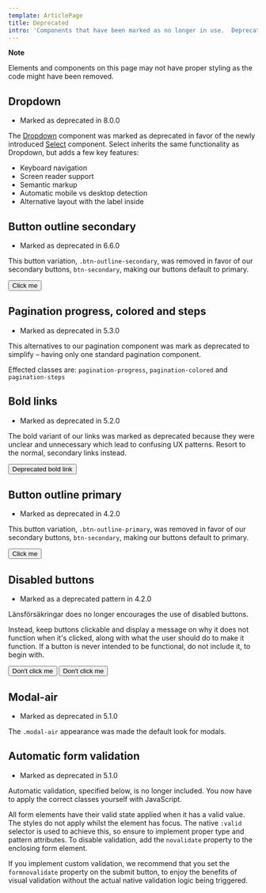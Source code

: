 ```yaml
---
template: ArticlePage
title: Deprecated
intro: 'Components that have been marked as no longer in use.  Deprecation can happen because of changes to our UX principles, the scope of LFDS, or when a component has been replaced by a superior alternative.'
---
```


<div class="Callout"><strong class="Callout__title">Note</strong><p class="Callout__text">Elements and components on this page may not have proper styling as the code might have been removed.</p></div>

## Dropdown

- Marked as deprecated in 8.0.0

The [Dropdown](/components/web/forms/dropdown) component was marked as deprecated in favor of the newly introduced [Select](/components/web/forms/select) component. Select inherits the same functionality as Dropdown, but adds a few key features:

- Keyboard navigation
- Screen reader support
- Semantic markup
- Automatic mobile vs desktop detection
- Alternative layout with the label inside

## Button outline secondary

- Marked as deprecated in 6.6.0

This button variation, `.btn-outline-secondary`, was removed in favor of our secondary buttons, `btn-secondary`, making our buttons default to primary.

<Lfuiwrapper>
<button class="btn btn-outline-secondary">Click me</button>
</Lfuiwrapper>

## Pagination progress, colored and steps

- Marked as deprecated in 5.3.0

This alternatives to our pagination component was mark as deprecated to simplify – having only one standard pagination component.

Effected classes are: `pagination-progress`, `pagination-colored` and
`pagination-steps`

## Bold links

- Marked as deprecated in 5.2.0

The bold variant of our links was marked as deprecated because they were unclear and unnecessary which lead to confusing UX patterns. Resort to the normal, secondary links instead.

<Lfuiwrapper>
<button type="button" class="btn btn-link-bold" tabindex="-1">Deprecated bold link</button>
</Lfuiwrapper>

## Button outline primary

- Marked as deprecated in 4.2.0

This button variation, `.btn-outline-primary`, was removed in favor of our secondary buttons, `btn-secondary`, making our buttons default to primary.

<Lfuiwrapper>
<button class="btn btn-outline-primary">Click me</button>
</Lfuiwrapper>

## Disabled buttons

- Marked as a deprecated pattern in 4.2.0

Länsförsäkringar does no longer encourages the use of disabled buttons.

Instead, keep buttons clickable and display a message on why it does not function when it's clicked, along with what the user should do to make it function. If a button is never intended to be functional, do not include it, to begin with.

<Lfuiwrapper>
<button class="btn btn-primary disabled">Don't click me</button>
<button class="btn btn-outline-secondary disabled">Don't click me</button>
</Lfuiwrapper>

## Modal-air

- Marked as deprecated in 5.1.0

The `.modal-air` appearance was made the default look for modals.

## Automatic form validation

- Marked as deprecated in 5.1.0

Automatic validation, specified below, is no longer included. You now have to apply the correct classes yourself with JavaScript.

All form elements have their valid state applied when it has a valid value. The styles do not apply whilst the element has focus. The native `:valid` selector is used to achieve this, so ensure to implement proper type and pattern attributes. To disable validation, add the `novalidate` property to the enclosing form element.

If you implement custom validation, we recommend that you set the `formnovalidate` property on the submit button, to enjoy the benefits of visual validation without the actual native validation logic being triggered.
